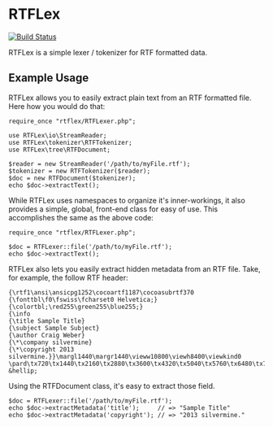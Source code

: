 # RTFLex

[![Build Status](https://travis-ci.org/silvermine/php-rtflex.png?branch=master)](https://travis-ci.org/silvermine/php-rtflex)

RTFLex is a simple lexer / tokenizer for RTF formatted data.

## Example Usage

RTFLex allows you to easily extract plain text from an RTF formatted file.
Here how you would do that:

    require_once "rtflex/RTFLexer.php";

    use RTFLex\io\StreamReader;
    use RTFLex\tokenizer\RTFTokenizer;
    use RTFLex\tree\RTFDocument;

    $reader = new StreamReader('/path/to/myFile.rtf');
    $tokenizer = new RTFTokenizer($reader);
    $doc = new RTFDocument($tokenizer);
    echo $doc->extractText();

While RTFLex uses namespaces to organize it's inner-workings, it also provides
a simple, global, front-end class for easy of use. This accomplishes the same
as the above code:

    require_once "rtflex/RTFLexer.php";

    $doc = RTFLexer::file('/path/to/myFile.rtf');
    echo $doc->extractText();

RTFLex also lets you easily extract hidden metadata from an RTF file. Take, for example, the follow RTF header:

    {\rtf1\ansi\ansicpg1252\cocoartf1187\cocoasubrtf370
    {\fonttbl\f0\fswiss\fcharset0 Helvetica;}
    {\colortbl;\red255\green255\blue255;}
    {\info
    {\title Sample Title}
    {\subject Sample Subject}
    {\author Craig Weber}
    {\*\company silvermine}
    {\*\copyright 2013 silvermine.}}\margl1440\margr1440\vieww10800\viewh8400\viewkind0
    \pard\tx720\tx1440\tx2160\tx2880\tx3600\tx4320\tx5040\tx5760\tx6480\tx7200\tx7920\tx8640\pardirnatural
    &hellip;

Using the RTFDocument class, it's easy to extract those field.

    $doc = RTFLexer::file('/path/to/myFile.rtf');
    echo $doc->extractMetadata('title');     // => "Sample Title"
    echo $doc->extractMetadata('copyright'); // => "2013 silvermine."


